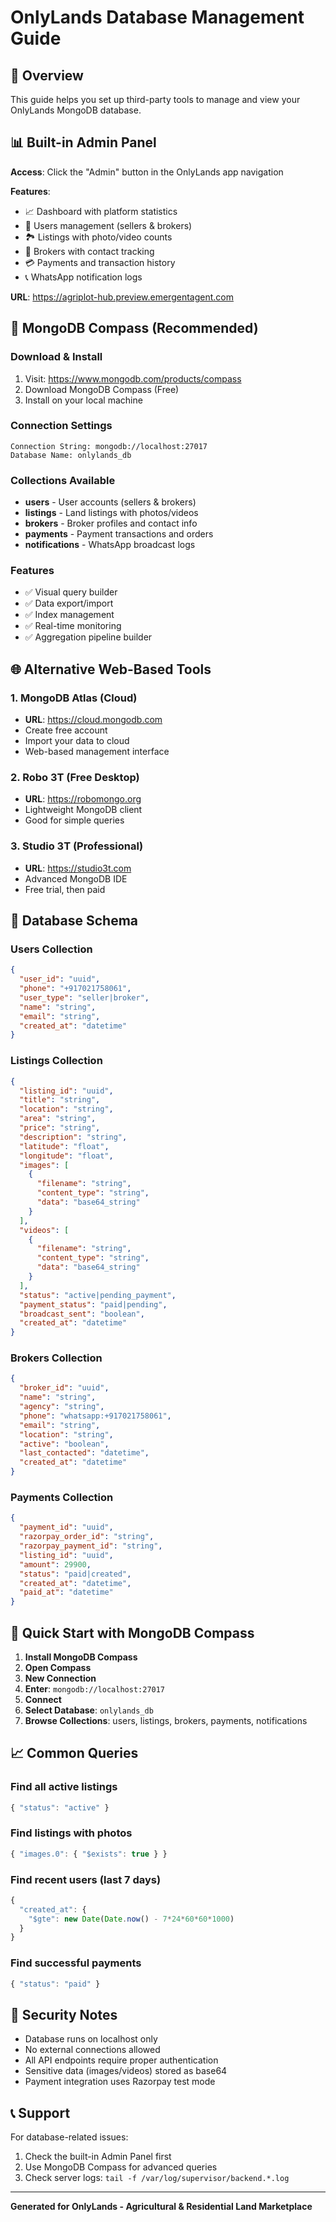 # OnlyLands Database Management Guide

## 🎯 Overview
This guide helps you set up third-party tools to manage and view your OnlyLands MongoDB database.

## 📊 Built-in Admin Panel
**Access**: Click the "Admin" button in the OnlyLands app navigation

**Features**:
- 📈 Dashboard with platform statistics
- 👥 Users management (sellers & brokers)
- 🏞️ Listings with photo/video counts
- 🏢 Brokers with contact tracking
- 💳 Payments and transaction history
- 📞 WhatsApp notification logs

**URL**: https://agriplot-hub.preview.emergentagent.com

## 🔧 MongoDB Compass (Recommended)

### Download & Install
1. Visit: https://www.mongodb.com/products/compass
2. Download MongoDB Compass (Free)
3. Install on your local machine

### Connection Settings
```
Connection String: mongodb://localhost:27017
Database Name: onlylands_db
```

### Collections Available
- **users** - User accounts (sellers & brokers)
- **listings** - Land listings with photos/videos
- **brokers** - Broker profiles and contact info
- **payments** - Payment transactions and orders
- **notifications** - WhatsApp broadcast logs

### Features
- ✅ Visual query builder
- ✅ Data export/import
- ✅ Index management
- ✅ Real-time monitoring
- ✅ Aggregation pipeline builder

## 🌐 Alternative Web-Based Tools

### 1. MongoDB Atlas (Cloud)
- **URL**: https://cloud.mongodb.com
- Create free account
- Import your data to cloud
- Web-based management interface

### 2. Robo 3T (Free Desktop)
- **URL**: https://robomongo.org
- Lightweight MongoDB client
- Good for simple queries

### 3. Studio 3T (Professional)
- **URL**: https://studio3t.com
- Advanced MongoDB IDE
- Free trial, then paid

## 📱 Database Schema

### Users Collection
```json
{
  "user_id": "uuid",
  "phone": "+917021758061",
  "user_type": "seller|broker",
  "name": "string",
  "email": "string",
  "created_at": "datetime"
}
```

### Listings Collection
```json
{
  "listing_id": "uuid",
  "title": "string",
  "location": "string",
  "area": "string",
  "price": "string",
  "description": "string",
  "latitude": "float",
  "longitude": "float",
  "images": [
    {
      "filename": "string",
      "content_type": "string",
      "data": "base64_string"
    }
  ],
  "videos": [
    {
      "filename": "string", 
      "content_type": "string",
      "data": "base64_string"
    }
  ],
  "status": "active|pending_payment",
  "payment_status": "paid|pending",
  "broadcast_sent": "boolean",
  "created_at": "datetime"
}
```

### Brokers Collection
```json
{
  "broker_id": "uuid",
  "name": "string",
  "agency": "string",
  "phone": "whatsapp:+917021758061",
  "email": "string",
  "location": "string",
  "active": "boolean",
  "last_contacted": "datetime",
  "created_at": "datetime"
}
```

### Payments Collection
```json
{
  "payment_id": "uuid",
  "razorpay_order_id": "string",
  "razorpay_payment_id": "string",
  "listing_id": "uuid",
  "amount": 29900,
  "status": "paid|created",
  "created_at": "datetime",
  "paid_at": "datetime"
}
```

## 🚀 Quick Start with MongoDB Compass

1. **Install MongoDB Compass**
2. **Open Compass**
3. **New Connection**
4. **Enter**: `mongodb://localhost:27017`
5. **Connect**
6. **Select Database**: `onlylands_db`
7. **Browse Collections**: users, listings, brokers, payments, notifications

## 📈 Common Queries

### Find all active listings
```javascript
{ "status": "active" }
```

### Find listings with photos
```javascript
{ "images.0": { "$exists": true } }
```

### Find recent users (last 7 days)
```javascript
{ 
  "created_at": { 
    "$gte": new Date(Date.now() - 7*24*60*60*1000) 
  } 
}
```

### Find successful payments
```javascript
{ "status": "paid" }
```

## 🔐 Security Notes

- Database runs on localhost only
- No external connections allowed
- All API endpoints require proper authentication
- Sensitive data (images/videos) stored as base64
- Payment integration uses Razorpay test mode

## 📞 Support

For database-related issues:
1. Check the built-in Admin Panel first
2. Use MongoDB Compass for advanced queries
3. Check server logs: `tail -f /var/log/supervisor/backend.*.log`

---
**Generated for OnlyLands - Agricultural & Residential Land Marketplace**